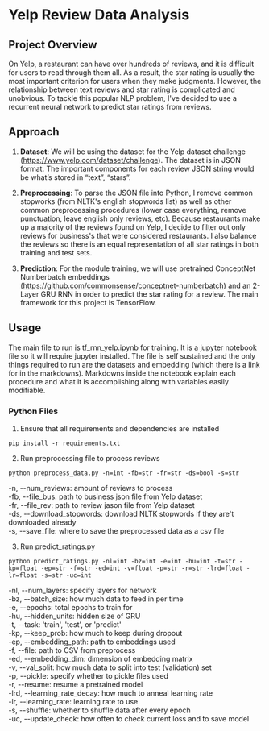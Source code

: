 # Yelp Review Data Analysis

## Project Overview
On Yelp, a restaurant can have over hundreds of reviews, and it is difficult for users to read through them all. As a result, the star rating is usually the most important criterion for users when they make judgments. However, the relationship between text reviews and star rating is complicated and unobvious. To tackle this popular NLP problem, I've decided to use a recurrent neural network to predict star ratings from reviews.

## Approach
1. **Dataset**: We will be using the dataset for the Yelp dataset challenge (https://www.yelp.com/dataset/challenge). The dataset is in JSON format. The important components for each review JSON string would be what’s stored in “text”, “stars”.

2. **Preprocessing**: To parse the JSON file into Python, I remove common stopworks (from NLTK's english stopwords list) as well as other common preprocessing procedures (lower case everything, remove punctuation, leave english only reviews, etc). Because restaurants make up a majority of the reviews found on Yelp, I decide to filter out only reviews for business's that were considered restaurants. I also balance the reviews so there is an equal representation of all star ratings in both training and test sets.

3. **Prediction**: For the module training, we will use pretrained ConceptNet Numberbatch embeddings (https://github.com/commonsense/conceptnet-numberbatch) and an 2-Layer GRU RNN in order to predict the star rating for a review. The main framework for this project is TensorFlow. 

## Usage
The main file to run is tf_rnn_yelp.ipynb for training. It is a jupyter notebook file so it will require jupyter installed. 
The file is self sustained and the only things required to run are the datasets and embedding (which there is a link for in the markdowns). Markdowns inside the notebook explain each procedure and what it is accomplishing along with variables easily modifiable.
### Python Files
1. Ensure that all requirements and dependencies are installed
``` 
pip install -r requirements.txt
```
2. Run preprocessing file to process reviews
```
python preprocess_data.py -n=int -fb=str -fr=str -ds=bool -s=str
```
-n, --num_reviews: amount of reviews to process  
-fb, --file_bus: path to business json file from Yelp dataset  
-fr, --file_rev: path to review jason file from Yelp dataset  
-ds, --download_stopwords: download NLTK stopwords if they are't downloaded already  
-s, --save_file: where to save the preprocessed data as a csv file  

3. Run predict_ratings.py
```
python predict_ratings.py -nl=int -bz=int -e=int -hu=int -t=str -kp=float -ep=str -f=str -ed=int -v=float -p=str -r=str -lrd=float -lr=float -s=str -uc=int
```
-nl, --num_layers: specify layers for network  
-bz, --batch_size: how much data to feed in per time  
-e, --epochs: total epochs to train for  
-hu, --hidden_units: hidden size of GRU  
-t, --task: 'train', 'test', or 'predict'  
-kp, --keep_prob: how much to keep during dropout  
-ep, --embedding_path: path to embeddings used  
-f, --file: path to CSV from preprocess  
-ed, --embedding_dim: dimension of embedding matrix  
-v, --val_split: how much data to split into test (validation) set  
-p, --pickle: specify whether to pickle files used  
-r, --resume: resume a pretrained model  
-lrd, --learning_rate_decay: how much to anneal learning rate  
-lr, --learning_rate: learning rate to use  
-s, --shuffle: whether to shuffle data after every epoch  
-uc, --update_check: how often to check current loss and to save model
